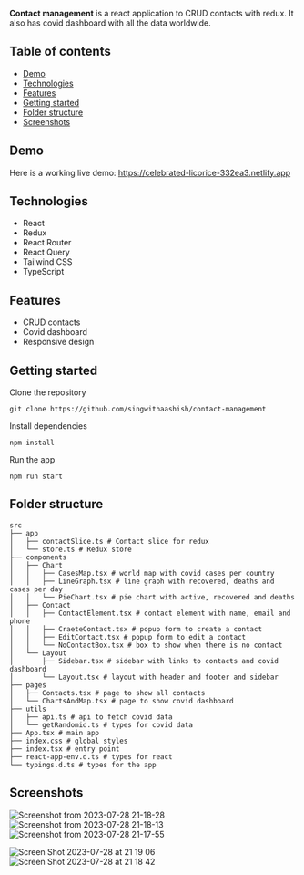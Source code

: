 **Contact management** is a react application to CRUD contacts with redux. It also has covid dashboard with all the data worldwide. 

## Table of contents
* [Demo](#demo)
* [Technologies](#technologies)
* [Features](#features)
* [Getting started](#getting-started)
* [Folder structure](#folder-structure)
* [Screenshots](#screenshots)

## Demo
Here is a working live demo: https://celebrated-licorice-332ea3.netlify.app

## Technologies
* React
* Redux
* React Router
* React Query
* Tailwind CSS
* TypeScript

## Features
* CRUD contacts
* Covid dashboard
* Responsive design 

## Getting started
Clone the repository
```
git clone https://github.com/singwithaashish/contact-management
```
Install dependencies
```
npm install
```
Run the app
```
npm run start
```

## Folder structure
```
src
├── app
│   ├── contactSlice.ts # Contact slice for redux
│   └── store.ts # Redux store
├── components
│   ├── Chart
│   │   ├── CasesMap.tsx # world map with covid cases per country
│   │   ├── LineGraph.tsx # line graph with recovered, deaths and cases per day
│   │   └── PieChart.tsx # pie chart with active, recovered and deaths
│   ├── Contact
│   │   ├── ContactElement.tsx # contact element with name, email and phone
│   │   ├── CraeteContact.tsx # popup form to create a contact
│   │   ├── EditContact.tsx # popup form to edit a contact
│   │   └── NoContactBox.tsx # box to show when there is no contact
│   └── Layout
│       ├── Sidebar.tsx # sidebar with links to contacts and covid dashboard
│       └── Layout.tsx # layout with header and footer and sidebar
├── pages
│   ├── Contacts.tsx # page to show all contacts
│   └── ChartsAndMap.tsx # page to show covid dashboard
├── utils
│   ├── api.ts # api to fetch covid data
│   └── getRandomid.ts # types for covid data
├── App.tsx # main app
├── index.css # global styles
├── index.tsx # entry point
├── react-app-env.d.ts # types for react
└── typings.d.ts # types for the app
```

## Screenshots

![Screenshot from 2023-07-28 21-18-28](https://github.com/singwithaashish/contact-management/assets/52033403/76318bec-15df-4add-8a09-f9bd3d338447)
![Screenshot from 2023-07-28 21-18-13](https://github.com/singwithaashish/contact-management/assets/52033403/544d1568-c182-4440-89ce-d44a919f1b49)
![Screenshot from 2023-07-28 21-17-55](https://github.com/singwithaashish/contact-management/assets/52033403/130e990d-3611-43f3-801a-4950d1c2096c)

![Screen Shot 2023-07-28 at 21 19 06](https://github.com/singwithaashish/contact-management/assets/52033403/1c8f0d1e-e786-4175-97ae-2a3ed2f7166b)
![Screen Shot 2023-07-28 at 21 18 42](https://github.com/singwithaashish/contact-management/assets/52033403/3710b3c6-e246-41d3-9047-0e6d2f073b87)


